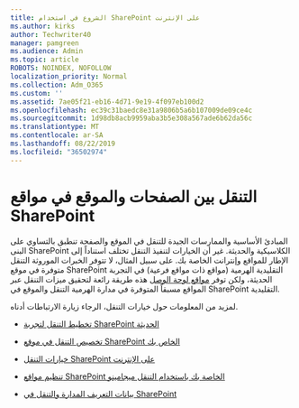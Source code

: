 ```yaml
---
title: الشروع في استخدام SharePoint على الإنترنت
ms.author: kirks
author: Techwriter40
manager: pamgreen
ms.audience: Admin
ms.topic: article
ROBOTS: NOINDEX, NOFOLLOW
localization_priority: Normal
ms.collection: Adm_O365
ms.custom: ''
ms.assetid: 7ae05f21-eb16-4d71-9e19-4f097eb100d2
ms.openlocfilehash: ec39c31baedc8e31a9806b5a6b107009de09ce4c
ms.sourcegitcommit: 1d98db8acb9959aba3b5e308a567ade6b62da56c
ms.translationtype: MT
ms.contentlocale: ar-SA
ms.lasthandoff: 08/22/2019
ms.locfileid: "36502974"
---
```

# <a name="site-and-page-navigation-in-sharepoint-sites"></a>التنقل بين الصفحات والموقع في مواقع SharePoint

المبادئ الأساسية والممارسات الجيدة للتنقل في الموقع والصفحة تنطبق بالتساوي على البنى SharePoint الكلاسيكية والحديثة. غير أن الخيارات لتنفيذ التنقل تختلف استناداً إلى الإطار للمواقع وإنترانت الخاصة بك. على سبيل المثال، لا تتوفر الخبرات الموروثة التنقل متوفرة في موقع SharePoint التقليدية الهرمية (مواقع ذات مواقع فرعية) في التجربة الحديثة، ولكن توفر [مواقع لوحة الوصل](https://support.office.com/article/fe26ae84-14b7-45b6-a6d1-948b3966427f) هذه طريقة رائعة لتحقيق ميزات التنقل عبر المواقع مسبقاً المتوفرة في مدارة الهرمية التنقل والموقع في SharePoint التقليدية.

 لمزيد من المعلومات حول خيارات التنقل، الرجاء زيارة الارتباطات أدناه.

 - [تخطيط التنقل لتجربة SharePoint الحديثة](https://docs.microsoft.com/sharepoint/plan-navigation-modern-experience)

- [تخصيص التنقل في موقع SharePoint الخاص بك](https://support.office.com/article/customize-the-navigation-on-your-sharepoint-site-3cd61ae7-a9ed-4e1e-bf6d-4655f0bf25ca)

- [خيارات التنقل SharePoint على الإنترنت](https://docs.microsoft.com/office365/enterprise/navigation-options-for-sharepoint-online)
 
- [تنظيم مواقع SharePoint الخاصة بك باستخدام التنقل ميجامينو](https://techcommunity.microsoft.com/t5/Microsoft-SharePoint-Blog/Organize-your-SharePoint-sites-with-megamenu-navigation-and-new/ba-p/328068)

- [بيانات التعريف المدارة والتنقل في SharePoint](https://docs.microsoft.com/sharepoint/dev/general-development/managed-metadata-and-navigation-in-sharepoint)


